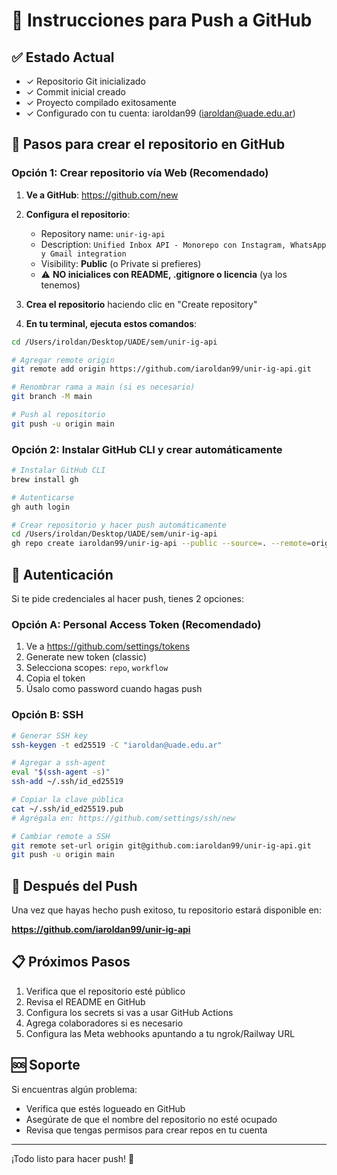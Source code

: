 # 🚀 Instrucciones para Push a GitHub

## ✅ Estado Actual
- ✓ Repositorio Git inicializado
- ✓ Commit inicial creado
- ✓ Proyecto compilado exitosamente
- ✓ Configurado con tu cuenta: iaroldan99 (iaroldan@uade.edu.ar)

## 📝 Pasos para crear el repositorio en GitHub

### Opción 1: Crear repositorio vía Web (Recomendado)

1. **Ve a GitHub**: https://github.com/new

2. **Configura el repositorio**:
   - Repository name: `unir-ig-api`
   - Description: `Unified Inbox API - Monorepo con Instagram, WhatsApp y Gmail integration`
   - Visibility: **Public** (o Private si prefieres)
   - ⚠️ **NO inicialices con README, .gitignore o licencia** (ya los tenemos)

3. **Crea el repositorio** haciendo clic en "Create repository"

4. **En tu terminal, ejecuta estos comandos**:

```bash
cd /Users/iroldan/Desktop/UADE/sem/unir-ig-api

# Agregar remote origin
git remote add origin https://github.com/iaroldan99/unir-ig-api.git

# Renombrar rama a main (si es necesario)
git branch -M main

# Push al repositorio
git push -u origin main
```

### Opción 2: Instalar GitHub CLI y crear automáticamente

```bash
# Instalar GitHub CLI
brew install gh

# Autenticarse
gh auth login

# Crear repositorio y hacer push automáticamente
cd /Users/iroldan/Desktop/UADE/sem/unir-ig-api
gh repo create iaroldan99/unir-ig-api --public --source=. --remote=origin --push
```

## 🔐 Autenticación

Si te pide credenciales al hacer push, tienes 2 opciones:

### Opción A: Personal Access Token (Recomendado)
1. Ve a https://github.com/settings/tokens
2. Generate new token (classic)
3. Selecciona scopes: `repo`, `workflow`
4. Copia el token
5. Úsalo como password cuando hagas push

### Opción B: SSH
```bash
# Generar SSH key
ssh-keygen -t ed25519 -C "iaroldan@uade.edu.ar"

# Agregar a ssh-agent
eval "$(ssh-agent -s)"
ssh-add ~/.ssh/id_ed25519

# Copiar la clave pública
cat ~/.ssh/id_ed25519.pub
# Agrégala en: https://github.com/settings/ssh/new

# Cambiar remote a SSH
git remote set-url origin git@github.com:iaroldan99/unir-ig-api.git
git push -u origin main
```

## 🎉 Después del Push

Una vez que hayas hecho push exitoso, tu repositorio estará disponible en:

**https://github.com/iaroldan99/unir-ig-api**

## 📋 Próximos Pasos

1. Verifica que el repositorio esté público
2. Revisa el README en GitHub
3. Configura los secrets si vas a usar GitHub Actions
4. Agrega colaboradores si es necesario
5. Configura las Meta webhooks apuntando a tu ngrok/Railway URL

## 🆘 Soporte

Si encuentras algún problema:
- Verifica que estés logueado en GitHub
- Asegúrate de que el nombre del repositorio no esté ocupado
- Revisa que tengas permisos para crear repos en tu cuenta

---

¡Todo listo para hacer push! 🚀

